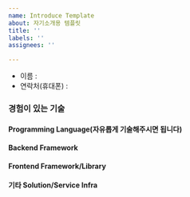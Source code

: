 ```yaml
---
name: Introduce Template
about: 자기소개용 템플릿
title: ''
labels: ''
assignees: ''

---
```

* 이름 : 
* 연락처(휴대폰) : 
### 경험이 있는 기술
#### Programming Language(자유롭게 기술해주시면 됩니다)

#### Backend Framework

#### Frontend Framework/Library

#### 기타 Solution/Service Infra